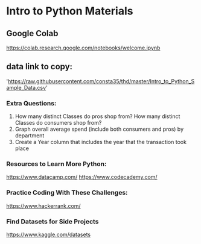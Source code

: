 # Intro to Python Materials

## Google Colab
https://colab.research.google.com/notebooks/welcome.ipynb

## data link to copy:
'https://raw.githubusercontent.com/consta35/thd/master/Intro_to_Python_Sample_Data.csv'


### Extra Questions:
1. How many distinct Classes do pros shop from? How many distinct Classes do consumers shop from?
2. Graph overall average spend (include both consumers and pros) by department
3. Create a Year column that includes the year that the transaction took place

### Resources to Learn More Python:
https://www.datacamp.com/
https://www.codecademy.com/

### Practice Coding With These Challenges:
https://www.hackerrank.com/

### Find Datasets for Side Projects
https://www.kaggle.com/datasets
